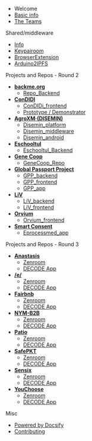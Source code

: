  - Welcome
  - [Basic info](/general/start.md "The Basic info")
  - [The Teams](/general/teams.md "The Teams") 

 Shared/middleware
 - [Info](/general/shared-repos.md "Shared Repos") 
  - [Keypairoom](https://github.com/LedgerProject/keypairoom)
  - [BrowserExtension](https://github.com/LedgerProject/GeneCoop/tree/master/Demonstrator)
  - [Arduino2IPFS](https://github.com/LedgerProject/Disemin-ipfs-client-esp32)

Projects and Repos - Round 2
  - **[backme.org](/teams/backme.org.md)**
    - [Repo_Backend](https://github.com/LedgerProject/BackMe.org_scraper-back-end)
  - **[ConDIDI](/teams/ConDIDI.md)**
	- [ConDIDi_frontend](https://github.com/LedgerProject/ConDIDI_frontend/)
	- [Prototype / Demonstrator](https://labs.tib.eu/condidi/)
  - **[AgroXM·(DISEMIN)](/teams/DISEMIN.md)**
	- [Disemin_platform](https://github.com/LedgerProject/disemin-platform)
	- [Disemin_middleware](https://github.com/LedgerProject/disemin-middleware)
	- [Disemin_android](https://github.com/LedgerProject/disemin-android)
  - **[Eschooltul](/teams/Eschooltul.md)**
	- [Eschooltul_Backend](https://github.com/LedgerProject/eschooltul_backend)
  - **[Gene Coop](/teams/GeneCoop.md)**
	- [GeneCoop_Repo](https://github.com/LedgerProject/GeneCoop/)
  - **[Global Passport Project](/teams/GlobalPassportProject.md)**
	- [GPP_backend](https://github.com/LedgerProject/GPP_backend)
	- [GPP_frontend](https://github.com/LedgerProject/GPP_frontend)
	- [GPP_app](https://github.com/LedgerProject/GPP_app)
  - **[LiV](/teams/LiV.md)**
	- [LiV_backend](https://github.com/LedgerProject/LiV_backend)
	- [LiV_frontend](https://github.com/LedgerProject/LiV_frontend)
  - **[Orvium](/teams/Orvium.md)**
	- [Orvium_frontend](https://github.com/LedgerProject/orvium-frontend)
  - **[Smart Consent](/teams/SmartConsent.md)**
	- [Eprocessmed_app](https://github.com/LedgerProject/eprocessmed-smc-app)


 Projects and Repos - Round 3
  - **[Anastasis](/teams/Anastasis.md)**
    - [Zenroom](https://github.com/dyne/zenroom)
	- [DECODE App](https://github.com/dyne/decode-proximity-app)
  - **[/e/](/teams/e.md)**
    - [Zenroom](https://github.com/dyne/zenroom)
	- [DECODE App](https://github.com/dyne/decode-proximity-app)
  - **[Fairbnb](/teams/Fairbnb.md)**
    - [Zenroom](https://github.com/dyne/zenroom)
	- [DECODE App](https://github.com/dyne/decode-proximity-app)
  - **[NYM-B2B](/teams/NYM-B2B.md)**
    - [Zenroom](https://github.com/dyne/zenroom)
	- [DECODE App](https://github.com/dyne/decode-proximity-app)
  - **[Patio](/teams/Patio.md)**
    - [Zenroom](https://github.com/dyne/zenroom)
	- [DECODE App](https://github.com/dyne/decode-proximity-app)
  - **[SafePKT](/teams/SafePKT.md)**
    - [Zenroom](https://github.com/dyne/zenroom)
	- [DECODE App](https://github.com/dyne/decode-proximity-app)
  - **[Sensix](/teams/Sensix.md)**
    - [Zenroom](https://github.com/dyne/zenroom)
	- [DECODE App](https://github.com/dyne/decode-proximity-app)
  - **[YouChoose](/teams/YouChoose.md)**
    - [Zenroom](https://github.com/dyne/zenroom)
	- [DECODE App](https://github.com/dyne/decode-proximity-app)
	
 
 Misc
 - [Powered by Docsify](https://docsify.js.org/)
 - [Contributing](/general/contributing.md)


<!--- Comments here --->
